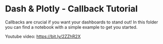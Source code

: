 # Dash & Plotly - Callback Tutorial

Callbacks are crucial if you want your dashboards to stand out!
In this folder you can find a notebook with a simple example to get you started.

Youtube video: https://bit.ly/2ZZhR2X
